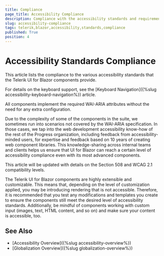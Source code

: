 ```yaml
---
title: Compliance
page_title: Accessibility Compliance
description: Compliance with the accessibility standards and requirements in the Telerik UI for Blazor suite.
slug: accessibility-compliance
tags: telerik,blazor,accessibility,standards,compliance
published: True
position: 4
---
```


# Accessibility Standards Compliance

This article lists the compliance to the various accessibility standards that the Telerik UI for Blazor components provide.

For details on the keyboard support, see the [Keyboard Navigation]({%slug accessibility-keyboard-navigation%}) article.

All components implement the required WAI-ARIA attributes without the need for any extra configuration.

Due to the complexity of some of the components in the suite, we sometimes run into scenarios not covered by the WAI-ARIA specification. In those cases, we tap into the web development accessibility know-how of the rest of the Progress organization, including feedback from accessibility-minded users, for expertise and feedback based on 10 years of creating web component libraries. This knowledge-sharing across internal teams and clients helps us ensure that UI for Blazor can reach a certain level of accessibility compliance even with its most advanced components.

This article will be updated with details on the Section 508 and WCAG 2.1 compatibility levels.

<!--
>caption Accessibility compliance levels support provided by the Telerik UI for Blazor components.
-->






The Telerik UI for Blazor components are highly extensible and customizable. This means that, depending on the level of customization applied, you may be introducing rendering that is not accessible. Therefore, it is recommended that you test any modifications and templates you create to ensure the components still meet the desired level of accessibility standards. Additionally, be mindful of components working with custom input (images, text, HTML content, and so on) and make sure your content is accessible, too.



## See Also

  * [Accessibility Overview]({%slug accessibility-overview%})
  * [Globalization Overview]({%slug globalization-overview%})
